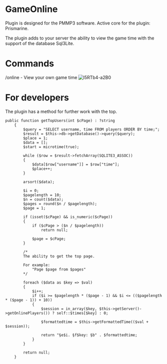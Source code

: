 # GameOnline

Plugin is designed for the PMMP3 software. Active core for the plugin: Prismarine.

The plugin adds to your server the ability to view the game time with the support of the database Sql3Lite.

# Commands

/online - View your own game time
![l5RTb4-a2B0](https://user-images.githubusercontent.com/119180406/223235009-2a37c819-5f57-4bce-a6ea-e670486cde17.jpg)

# For developers

The plugin has a method for further work with the top.

```
public function getTopUsers(int $cPage) : ?string
    {
        $query = "SELECT username, time FROM players ORDER BY time;";
        $result = $this->db->getDatabase()->query($query);
        $place = 1;
        $data = [];
        $start = microtime(true);

        while ($row = $result->fetchArray(SQLITE3_ASSOC)) 
        {
            $data[$row["username"]] = $row["time"];
            $place++;
        }

        arsort($data);

        $i = 0;
        $pagelength = 10;
        $n = count($data);
        $pages = round($n / $pagelength);
        $page = 1;

        if (isset($cPage) && is_numeric($cPage)) 
        {
            if ($cPage > ($n / $pagelength)) 
                return null;

            $page = $cPage;
        }

        /*
        The ability to get the top page.

        For example:
            "Page $page from $pages"
        */

        foreach ($data as $key => $val) 
        {
            $i++;
            if ($i >= $pagelength * ($page - 1) && $i <= (($pagelength * ($page - 1)) + 10)) 
            {
                $session = in_array($key, $this->getServer()->getOnlinePlayers()) ? self::$times[$key] : 0;

                $formattedtime = $this->getFormattedTime(($val + $session));

                return "§e$i. §f$key: §b" . $formattedtime;
            }
        }

        return null;
    }
```
